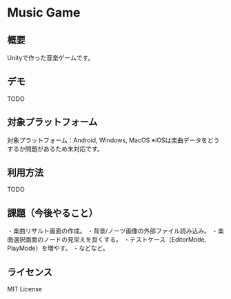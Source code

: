 Music Game
====

## 概要
Unityで作った音楽ゲームです。

## デモ
TODO

## 対象プラットフォーム
対象プラットフォーム：Android, Windows, MacOS
※iOSは楽曲データをどうするか問題があるため未対応です。

## 利用方法
TODO

## 課題（今後やること）
・楽曲リザルト画面の作成。
・背景/ノーツ画像の外部ファイル読み込み。
・楽曲選択画面のノードの見栄えを良くする。
・テストケース（EditorMode, PlayMode）を増やす。
・などなど。

## ライセンス
MIT License
